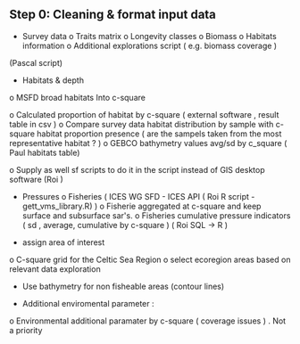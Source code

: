 ## Step 0: Cleaning & format input data 

-	Survey data
o	Traits matrix
o	Longevity classes
o	Biomass
o	Habitats information
o	Additional explorations script ( e.g. biomass coverage  ) 

(Pascal script)

-	Habitats & depth

o	MSFD broad habitats Into c-square

o	 Calculated proportion of habitat by c-square ( external software , result table in csv  ) 
o	 Compare survey data habitat distribution by sample with c-square habitat  proportion presence  ( are the sampels taken from the most representative habitat ? ) 
o	 GEBCO bathymetry values avg/sd by c_square 
( Paul habitats table) 

o	 Supply as well sf scripts to do it in the script instead of GIS desktop software 
(Roi ) 
  
-	Pressures
o	Fisheries ( ICES WG SFD - ICES API ( Roi R script - gett_vms_library.R)  )
o	Fisherie aggregated at c-square and keep surface and subsurface sar's. 
o	Fisheries cumulative pressure indicators ( sd , average, cumulative  by c-square ) 
( Roi SQL -> R ) 


- assign area of interest

o	 C-square grid for the Celtic Sea Region
o	 select ecoregion areas based on relevant data exploration
   -  Use bathymetry for non fisheable areas (contour lines) 


-	Additional enviromental parameter : 

o	Environmental additional paramater by c-square ( coverage issues ) . Not a priority
